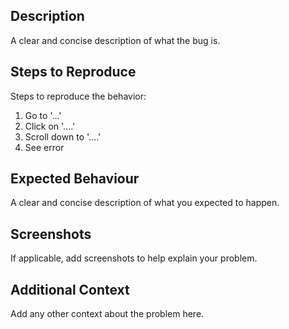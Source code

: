 ## Description

A clear and concise description of what the bug is.

## Steps to Reproduce

Steps to reproduce the behavior:

1. Go to '...'
2. Click on '....'
3. Scroll down to '....'
4. See error

## Expected Behaviour

A clear and concise description of what you expected to happen.

## Screenshots

If applicable, add screenshots to help explain your problem.

## Additional Context

Add any other context about the problem here.
